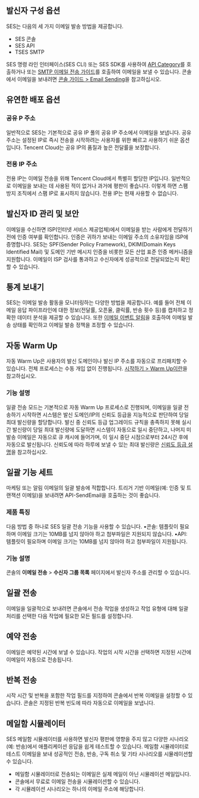 [](id:senderConfig)
## 발신자 구성 옵션
SES는 다음의 세 가지 이메일 발송 방법을 제공합니다.
- SES 콘솔
- SES API
- TSES SMTP

SES 명령 라인 인터페이스(SES CLI) 또는 SES SDK를 사용하여 [API Category](https://intl.cloud.tencent.com/document/product/1084/39387)를 호출하거나 또는 [SMTP 이메일 전송 가이드](https://intl.cloud.tencent.com/document/product/1084/44458)를 호출하여 이메일을 보낼 수 있습니다. 콘솔에서 이메일을 보내려면 [콘솔 가이드 > Email Sending](https://intl.cloud.tencent.com/document/product/1084/47540)을 참고하십시오.

## 유연한 배포 옵션
### 공유  P  주소
일반적으로 SES는 기본적으로 공유 IP 풀의 공유 IP 주소에서 이메일을 보냅니다. 공유 주소는 설정된 IP로 즉시 전송을 시작하려는 사용자를 위한 빠르고 사용하기 쉬운 옵션입니다. Tencent Cloud는 공유 IP의 품질과 높은 전달률을 보장합니다.
### 전용  IP  주소
전용 IP는 이메일 전송을 위해 Tencent Cloud에서 특별히 할당한 IP입니다. 일반적으로 이메일을 보내는 데 사용된 적이 없거나 과거에 평판이 좋습니다. 이렇게 하면 스팸 방지 조직에서 스팸 IP로 표시하지 않습니다. 전용 IP는 현재 사용할 수 없습니다.

## 발신자 ID 관리 및 보안
이메일을 수신하면 ISP(인터넷 서비스 제공업체)에서 이메일을 받는 사람에게 전달하기 전에 인증 여부를 확인합니다. 인증은 귀하가 보내는 이메일 주소의 소유자임을 ISP에 증명합니다. SES는 SPF(Sender Policy Framework), DKIM(Domain Keys Identified Mail) 및 도메인 기반 메시지 인증을 비롯한 모든 산업 표준 인증 메커니즘을 지원합니다. 이메일이 ISP 검사를 통과하고 수신자에게 성공적으로 전달되었는지 확인할 수 있습니다.
## 통계 보내기
SES는 이메일 발송 활동을 모니터링하는 다양한 방법을 제공합니다. 예를 들어 전체 이메일 응답 파이프라인에 대한 정보(전달률, 오픈율, 클릭률, 반송 횟수 등)를 캡처하고 정확한 데이터 분석을 제공할 수 있습니다. 또한 [이메일 이벤트 알림](https://intl.cloud.tencent.com/document/product/1084/39492)을 호출하여 이메일 발송 상태를 확인하고 이메일 발송 정책을 조정할 수 있습니다.

[](id:warmUp)
## 자동 Warm Up
자동 Warm Up은 사용자의 발신 도메인이나 발신 IP 주소를 자동으로 프리패치할 수 있습니다. 전체 프로세스는 수동 개입 없이 진행됩니다. [시작하기 > Warm Up이란](https://intl.cloud.tencent.com/document/product/1084/42368)을 참고하십시오.
### 기능 설명
일괄 전송 모드는 기본적으로 자동 Warm Up 프로세스로 진행되며, 이메일을 일괄 전송하기 시작하면 시스템은 발신 도메인/IP의 신뢰도 등급을 지능적으로 판단하여 당일 최대 발신량을 할당합니다. 발신 중 신뢰도 등급 업그레이드 규칙을 충족하지 못해 실시간 발신량이 당일 최대 발신량에 도달하면 시스템이 자동으로 일시 중단하고, 나머지 미발송 이메일은 자동으로 큐 캐시에 들어가며, 이 일시 중단 시점으로부터 24시간 후에 자동으로 발신됩니다. 신뢰도에 따라 하루에 보낼 수 있는 최대 발신량은 [신뢰도 등급 설명](https://intl.cloud.tencent.com/document/product/1084/48864)을 참고하십시오.

[](id:batch)

## 일괄 기능 세트
마케팅 또는 알림 이메일의 일괄 발송에 적합합니다. 트리거 기반 이메일(예: 인증 및 트랜잭션 이메일)을 보내려면 API-SendEmail을 호출하는 것이 좋습니다.
### 제품 특징
다음 방법 중 하나로 SES 일괄 전송 기능을 사용할 수 있습니다.
•콘솔: 템플릿이 필요하며 이메일 크기는 10MB를 넘지 않아야 하고 첨부파일은 지원되지 않습니다.
•API: 템플릿이 필요하며 이메일 크기는 10MB를 넘지 않아야 하고 첨부파일이 지원됩니다.

### 기능 설명
콘솔의 **이메일 전송** > **수신자 그룹 목록** 페이지에서 발신자 주소를 관리할 수 있습니다.

## 일괄 전송
이메일을 일괄적으로 보내려면 콘솔에서 전송 작업을 생성하고 작업 유형에 대해 일괄 처리를 선택한 다음 작업에 필요한 모든 필드를 설정합니다.
## 예약 전송
이메일은 예약된 시간에 보낼 수 있습니다. 작업의 시작 시간을 선택하면 지정된 시간에 이메일이 자동으로 전송됩니다.
## 반복 전송
시작 시간 및 반복을 포함한 작업 필드를 지정하여 콘솔에서 반복 이메일을 설정할 수 있습니다. 콘솔은 지정된 반복 빈도에 따라 자동으로 이메일을 보냅니다.
## 메일함 시뮬레이터
SES 메일함 시뮬레이터를 사용하면 발신자 평판에 영향을 주지 않고 다양한 시나리오(예: 반송)에서 애플리케이션 응답을 쉽게 테스트할 수 있습니다. 메일함 시뮬레이터로 테스트 이메일을 보내 성공적인 전송, 반송, 구독 취소 및 기타 시나리오를 시뮬레이션할 수 있습니다.
- 메일함 시뮬레이터로 전송되는 이메일은 실제 메일이 아닌 시뮬레이션 메일입니다.
- 콘솔에서 무료로 이메일 전송을 시뮬레이션할 수 있습니다.
- 각 시뮬레이션 시나리오는 하나의 이메일 주소에 해당합니다.
